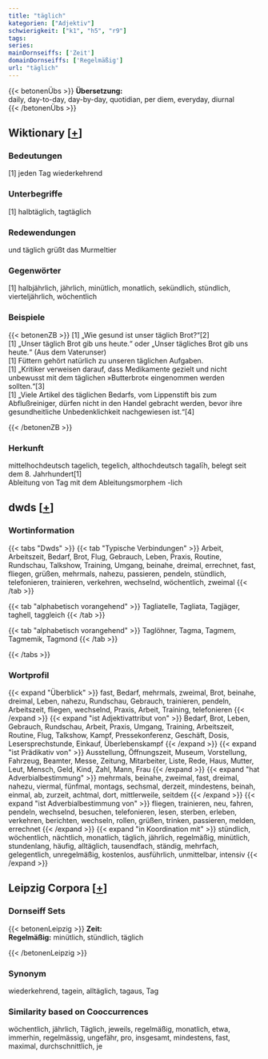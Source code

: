 ```yaml
---
title: "täglich"
kategorien: ["Adjektiv"]
schwierigkeit: ["k1", "h5", "r9"]
tags:
series:
mainDornseiffs: ['Zeit']
domainDornseiffs: ['Regelmäßig']
url: "täglich"
---
```


{{< betonenÜbs >}}
**Übersetzung:**  
daily, day-to-day, day-by-day, quotidian, per diem, everyday, diurnal  
{{< /betonenÜbs >}}

## Wiktionary [[+](https://de.wiktionary.org/wiki/täglich)]

### Bedeutungen
[1] jeden Tag wiederkehrend  

### Unterbegriffe
[1] halbtäglich, tagtäglich  

### Redewendungen
und täglich grüßt das Murmeltier  

### Gegenwörter
[1] halbjährlich, jährlich, minütlich, monatlich, sekündlich, stündlich, vierteljährlich, wöchentlich  

### Beispiele
{{< betonenZB >}}
[1] „Wie gesund ist unser täglich Brot?“[2]  
[1] „Unser täglich Brot gib uns heute.“ oder „Unser tägliches Brot gib uns heute.“ (Aus dem Vaterunser)  
[1] Füttern gehört natürlich zu unseren täglichen Aufgaben.  
[1] „Kritiker verweisen darauf, dass Medikamente gezielt und nicht unbewusst mit dem täglichen »Butterbrot« eingenommen werden sollten.“[3]  
[1] „Viele Artikel des täglichen Bedarfs, vom Lippenstift bis zum Abflußreiniger, dürfen nicht in den Handel gebracht werden, bevor ihre gesundheitliche Unbedenklichkeit nachgewiesen ist.“[4]  

{{< /betonenZB >}}
### Herkunft
mittelhochdeutsch tagelich, tegelich, althochdeutsch tagalīh, belegt seit dem 8. Jahrhundert[1]  
Ableitung von Tag mit dem Ableitungsmorphem -lich  



## dwds [[+](https://www.dwds.de/wb/täglich)]

### Wortinformation
{{< tabs "Dwds" >}}
{{< tab "Typische Verbindungen" >}}
Arbeit, Arbeitszeit, Bedarf, Brot, Flug, Gebrauch, Leben, Praxis, Routine, Rundschau, Talkshow, Training, Umgang, beinahe, dreimal, errechnet, fast, fliegen, grüßen, mehrmals, nahezu, passieren, pendeln, stündlich, telefonieren, trainieren, verkehren, wechselnd, wöchentlich, zweimal
{{< /tab >}}

{{< tab "alphabetisch vorangehend" >}}
Tagliatelle, Tagliata, Tagjäger, taghell, taggleich
{{< /tab >}}

{{< tab "alphabetisch vorangehend" >}}
Taglöhner, Tagma, Tagmem, Tagmemik, Tagmond
{{< /tab >}}

{{< /tabs >}}

### Wortprofil
{{< expand "Überblick" >}} fast, Bedarf, mehrmals, zweimal, Brot, beinahe, dreimal, Leben, nahezu, Rundschau, Gebrauch, trainieren, pendeln, Arbeitszeit, fliegen, wechselnd, Praxis, Arbeit, Training, telefonieren {{< /expand >}}
{{< expand "ist Adjektivattribut von" >}} Bedarf, Brot, Leben, Gebrauch, Rundschau, Arbeit, Praxis, Umgang, Training, Arbeitszeit, Routine, Flug, Talkshow, Kampf, Pressekonferenz, Geschäft, Dosis, Lesersprechstunde, Einkauf, Überlebenskampf {{< /expand >}}
{{< expand "ist Prädikativ von" >}} Ausstellung, Öffnungszeit, Museum, Vorstellung, Fahrzeug, Beamter, Messe, Zeitung, Mitarbeiter, Liste, Rede, Haus, Mutter, Leut, Mensch, Geld, Kind, Zahl, Mann, Frau {{< /expand >}}
{{< expand "hat Adverbialbestimmung" >}} mehrmals, beinahe, zweimal, fast, dreimal, nahezu, viermal, fünfmal, montags, sechsmal, derzeit, mindestens, beinah, einmal, ab, zurzeit, achtmal, dort, mittlerweile, seitdem {{< /expand >}}
{{< expand "ist Adverbialbestimmung von" >}} fliegen, trainieren, neu, fahren, pendeln, wechselnd, besuchen, telefonieren, lesen, sterben, erleben, verkehren, berichten, wechseln, rollen, grüßen, trinken, passieren, melden, errechnet {{< /expand >}}
{{< expand "in Koordination mit" >}} stündlich, wöchentlich, nächtlich, monatlich, täglich, jährlich, regelmäßig, minütlich, stundenlang, häufig, alltäglich, tausendfach, ständig, mehrfach, gelegentlich, unregelmäßig, kostenlos, ausführlich, unmittelbar, intensiv {{< /expand >}}

## Leipzig Corpora [[+](https://corpora.uni-leipzig.de/en/res?word=täglich&corpusId=deu_newscrawl-public_2018)]

### Dornseiff Sets
{{< betonenLeipzig >}}
**Zeit:**  
**Regelmäßig:** minütlich, stündlich, täglich  

{{< /betonenLeipzig >}}

### Synonym
wiederkehrend, tagein, alltäglich, tagaus, Tag


### Similarity based on Cooccurrences
wöchentlich, jährlich, Täglich, jeweils, regelmäßig, monatlich, etwa, immerhin, regelmässig, ungefähr, pro, insgesamt, mindestens, fast, maximal, durchschnittlich, je

